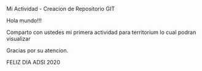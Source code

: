 Mi Actividad - Creacion de Repositorio GIT

Hola mundo!!!

Comparto con ustedes mi primera actividad para territorium
lo cual podran visualizar

Gracias por su atencion.

FELIZ DIA
ADSI 2020